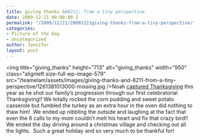 ```yaml
---
title: giving thanks &#8211; from a tiny perspective
date: 2009-12-21 00:00:00 Z
permalink: "/2009/12/21/20091221giving-thanks-from-a-tiny-perspective/"
categories:
- Picture of the Day
- Uncategorized
author: Jennifer
layout: post
---
```


<img title="giving_thanks" height="713" alt="giving_thanks" width="950" class="alignleft size-full wp-image-579" src="/teamelam/assets/images/giving-thanks-and-8211-from-a-tiny-perspective/1261381013000-missing.jpg />Noah [captured Thanksgiving](http://www.flickr.com/photos/jenniferandJennifers_photos/sets/72157622995806724/ "captured") this year as he shot our family&#8217;s progression through our first celebratorial Thanksgiving!! We totally rocked the corn pudding and sweet potato casserole but fumbled the turkey as an extra hour in the oven did nothing to thaw him!  We ended up nibbling the outside and laughing at the fact that even the 6 calls to my mom couldn&#8217;t melt his heart and fix that crazy bird!! We ended the day driving around a christmas village and checking out all the lights.  Such a great holiday and so very much to be thankful for!
